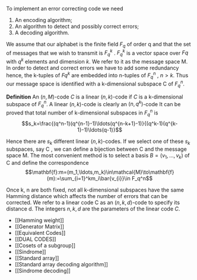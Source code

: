 To implement an error correcting code we need
1. An encoding algorithm;
2. An algorithm to detect and possibly correct errors;
3. A decoding algorithm.

We assume that our alphabet is the finite field $F_{q}$ of order q and that the set of messages that we wish to transmit is $F_{q}^k$ .
$F_q^k$ is a vector space over $F_{}q$ with $q^k$ elements and dimension $k$. We refer to it as the message space M.
In order to detect and correct errors we have to add some redundancy hence, the k-tuples of $Fq^{k}$ are embedded into n-tuples of $F_{q}^n$ , $n > k$.
Thus our message space is identified with a k-dimensional subspace C of $F_{q}^n$.


**Definition**
An $(n, M)$-code $C$ is a linear $(n, k)$-code if $C$ is a k-dimensional subspace of $F_q^n$.
A linear $(n, k)$-code is clearly an $(n, q^{k} )$-code
It can be proved that total number of k-dimensional subspaces in $F_{q}^n$ is
$$s_k=\frac{(q^n-1)(q^{n-1}-1)\ldots(q^{n-k+1}-1)}{(q^k-1)(q^{k-1}-1)\ldots(q-1)}$$

Hence there are $s_{k}$ different linear $(n, k)$-codes.
If we select one of these $s_{k}$ subspaces, say C , we can define a bijection between C and the message space M.
The most convenient method is to select a basis $B = (v_{1} , . . . , v_{k})$ of C and define the correspondence
$$\mathbf{f}:m=(m_1,\ldots,m_k)\in\mathcal{M}\to\mathbf{f}(m):=\sum_{i=1}^km_i\bar{v_{i}}\in F_q^n$$

Once k, n are both fixed, not all k-dimensional subspaces have the same Hamming distance which affects the number of errors that can be corrected.
We refer to a linear code C as an $(n, k, d)$-code to specify its distance d.
The integers $n, k, d$ are the parameters of the linear code $C$.

- [[Hamming weight]]
- [[Generator Matrix]]
- [[Equivalent Codes]]
- [[DUAL CODES]]
- [[Cosets of a subgroup]]
- [[Sindrome]]
- [[Standard array]]
- [[Standard array decoding algorithm]]
- [[Sindrome decoding]]


